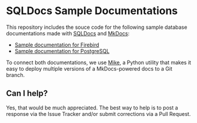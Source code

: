 # SQLDocs Sample Documentations

This repository includes the souce code for the following sample database documentations made with [SQLDocs](https://github.com/openpotato/sqldocs) and [MkDocs](https://www.mkdocs.org/):

+ [Sample documentation for Firebird](https://openpotato.github.io/sqldocs.sample/firebird)
+ [Sample documentation for PostgreSQL](https://openpotato.github.io/sqldocs.sample/postgres)

To connect both documentations, we use [Mike](https://github.com/jimporter/mike), a Python utility that makes it easy to deploy multiple versions of a MkDocs-powered docs to a Git branch. 

## Can I help?

Yes, that would be much appreciated. The best way to help is to post a response via the Issue Tracker and/or submit corrections via a Pull Request.
